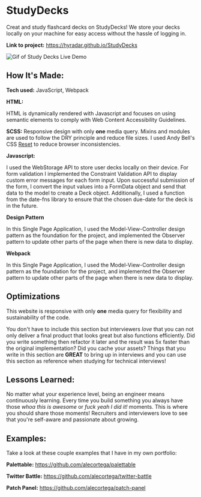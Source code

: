 # StudyDecks

Creat and study flashcard decks on StudyDecks! We store your decks locally on your machine for easy access without the hassle of logging in.

**Link to project:** https://hyradar.github.io/StudyDecks

![Gif of Study Decks Live Demo][gif]

## How It's Made:

**Tech used:** JavaScript, Webpack

**HTML:**

HTML is dynamically rendered with Javascript and focuses on using semantic elements to comply with Web Content Accessibility Guidelines.

**SCSS:** 
Responsive design with only **one** media query. Mixins and modules are used to follow the DRY principle and reduce file sizes. I used Andy Bell's CSS [Reset](https://andy-bell.co.uk/a-modern-css-reset/) to reduce browser inconsistencies.

**Javascript:** 

I used the WebStorage API to store user decks locally on their device. For form validation I  implemented the Constraint Validation API to display custom error messages for each form input. Upon successful submission of the form, I convert the input values into a FormData object and send that data to the model to create a Deck object. Additionally, I used a function from the date-fns library to ensure that the chosen due-date for the deck is in the future.

**Design Pattern**

In this Single Page Application, I used the Model-View-Controller design pattern as the foundation for the project, and implemented the Observer pattern to update other parts of the page when there is new data to display.

**Webpack**

In this Single Page Application, I used the Model-View-Controller design pattern as the foundation for the project, and implemented the Observer pattern to update other parts of the page when there is new data to display.

## Optimizations

This website is responsive with only **one** media query for flexibility and sustainability of the code.

You don't have to include this section but interviewers *love* that you can not only deliver a final product that looks great but also functions efficiently. Did you write something then refactor it later and the result was 5x faster than the original implementation? Did you cache your assets? Things that you write in this section are **GREAT** to bring up in interviews and you can use this section as reference when studying for technical interviews!

## Lessons Learned:

No matter what your experience level, being an engineer means continuously learning. Every time you build something you always have those *whoa this is awesome* or *fuck yeah I did it!* moments. This is where you should share those moments! Recruiters and interviewers love to see that you're self-aware and passionate about growing.

## Examples:

Take a look at these couple examples that I have in my own portfolio:

**Palettable:** https://github.com/alecortega/palettable

**Twitter Battle:** https://github.com/alecortega/twitter-battle

**Patch Panel:** https://github.com/alecortega/patch-panel



[gif]: https://github.com/hyradar/StudyDecks/blob/main/ReadMeImages/StudyDecksMobileDemo.gif "A Gif of a Live Demo of Study Decks Website"